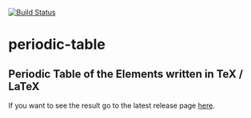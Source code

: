 [![Build Status](https://travis-ci.org/alejandrogallo/periodic-table.svg?branch=master)](https://travis-ci.org/alejandrogallo/periodic-table)

# periodic-table
## Periodic Table of the Elements written in TeX / LaTeX

If you want to see the result go to the latest release page
[here](https://github.com/alejandrogallo/periodic-table/releases/latest).

